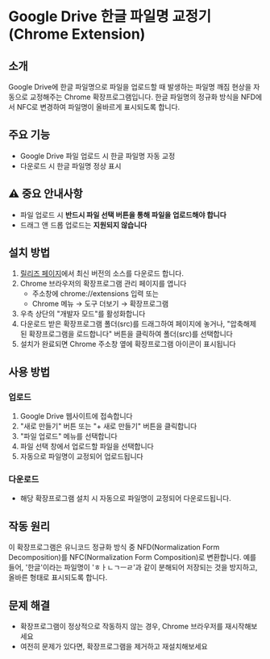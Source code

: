 # Google Drive 한글 파일명 교정기 (Chrome Extension)
## 소개
Google Drive에 한글 파일명으로 파일을 업로드할 때 발생하는 파일명 깨짐 현상을 자동으로 교정해주는 Chrome 확장프로그램입니다. 한글 파일명의 정규화 방식을 NFD에서 NFC로 변경하여 파일명이 올바르게 표시되도록 합니다.

## 주요 기능
- Google Drive 파일 업로드 시 한글 파일명 자동 교정
- 다운로드 시 한글 파일명 정상 표시

## ⚠️ 중요 안내사항
- 파일 업로드 시 **반드시 파일 선택 버튼을 통해 파일을 업로드해야 합니다**
- 드래그 앤 드롭 업로드는 **지원되지 않습니다**

## 설치 방법
1. [릴리즈 페이지](https://github.com/0126kjw/Drive-Unicode-Normalizer/releases/latest)에서 최신 버전의 소스를 다운로드 합니다.
2. Chrome 브라우저의 확장프로그램 관리 페이지를 엽니다
   - 주소창에 chrome://extensions 입력 또는
   - Chrome 메뉴 → 도구 더보기 → 확장프로그램 
3. 우측 상단의 "개발자 모드"를 활성화합니다
4. 다운로드 받은 확장프로그램 폴더(src)를 드래그하여 페이지에 놓거나, "압축해제된 확장프로그램을 로드합니다" 버튼을 클릭하여 폴더(src)를 선택합니다
5. 설치가 완료되면 Chrome 주소창 옆에 확장프로그램 아이콘이 표시됩니다

## 사용 방법
### 업로드
1. Google Drive 웹사이트에 접속합니다
2. "새로 만들기" 버튼 또는 "+ 새로 만들기" 버튼을 클릭합니다
3. "파일 업로드" 메뉴를 선택합니다
4. 파일 선택 창에서 업로드할 파일을 선택합니다
5. 자동으로 파일명이 교정되어 업로드됩니다

### 다운로드
- 해당 확장프로그램 설치 시 자동으로 파일명이 교정되어 다운로드됩니다.

## 작동 원리
이 확장프로그램은 유니코드 정규화 방식 중 NFD(Normalization Form Decomposition)를 NFC(Normalization Form Composition)로 변환합니다. 예를 들어, '한글'이라는 파일명이 'ㅎㅏㄴㄱㅡㄹ'과 같이 분해되어 저장되는 것을 방지하고, 올바른 형태로 표시되도록 합니다.

## 문제 해결
- 확장프로그램이 정상적으로 작동하지 않는 경우, Chrome 브라우저를 재시작해보세요
- 여전히 문제가 있다면, 확장프로그램을 제거하고 재설치해보세요

